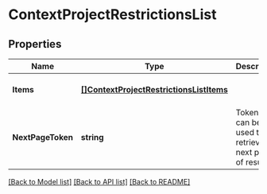 # ContextProjectRestrictionsList

## Properties
Name | Type | Description | Notes
------------ | ------------- | ------------- | -------------
**Items** | [**[]ContextProjectRestrictionsListItems**](context_project_restrictions_list_items.md) |  | [optional] [default to null]
**NextPageToken** | **string** | Token that can be used to retrieve next page of results | [optional] [default to null]

[[Back to Model list]](../README.md#documentation-for-models) [[Back to API list]](../README.md#documentation-for-api-endpoints) [[Back to README]](../README.md)

